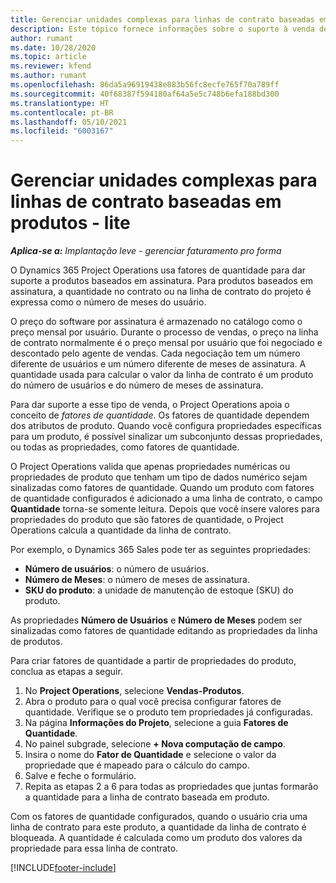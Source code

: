 ```yaml
---
title: Gerenciar unidades complexas para linhas de contrato baseadas em produtos - lite
description: Este tópico fornece informações sobre o suporte à venda de produtos baseados em assinatura.
author: rumant
ms.date: 10/28/2020
ms.topic: article
ms.reviewer: kfend
ms.author: rumant
ms.openlocfilehash: 86da5a96919438e883b56fc8ecfe765f70a789ff
ms.sourcegitcommit: 40f68387f594180af64a5e5c748b6efa188bd300
ms.translationtype: HT
ms.contentlocale: pt-BR
ms.lasthandoff: 05/10/2021
ms.locfileid: "6003167"
---
```

# <a name="manage-complex-units-for-product-based-contract-lines---lite"></a>Gerenciar unidades complexas para linhas de contrato baseadas em produtos - lite

_**Aplica-se a:** Implantação leve - gerenciar faturamento pro forma_

O Dynamics 365 Project Operations usa fatores de quantidade para dar suporte a produtos baseados em assinatura. Para produtos baseados em assinatura, a quantidade no contrato ou na linha de contrato do projeto é expressa como o número de meses do usuário.

O preço do software por assinatura é armazenado no catálogo como o preço mensal por usuário. Durante o processo de vendas, o preço na linha de contrato normalmente é o preço mensal por usuário que foi negociado e descontado pelo agente de vendas. Cada negociação tem um número diferente de usuários e um número diferente de meses de assinatura. A quantidade usada para calcular o valor da linha de contrato é um produto do número de usuários e do número de meses de assinatura.

Para dar suporte a esse tipo de venda, o Project Operations apoia o conceito de *fatores de quantidade*. Os fatores de quantidade dependem dos atributos de produto. Quando você configura propriedades específicas para um produto, é possível sinalizar um subconjunto dessas propriedades, ou todas as propriedades, como fatores de quantidade.

O Project Operations valida que apenas propriedades numéricas ou propriedades de produto que tenham um tipo de dados numérico sejam sinalizadas como fatores de quantidade. Quando um produto com fatores de quantidade configurados é adicionado a uma linha de contrato, o campo **Quantidade** torna-se somente leitura. Depois que você insere valores para propriedades do produto que são fatores de quantidade, o Project Operations calcula a quantidade da linha de contrato.

Por exemplo, o Dynamics 365 Sales pode ter as seguintes propriedades:

- **Número de usuários**: o número de usuários.
- **Número de Meses**: o número de meses de assinatura.
- **SKU do produto**: a unidade de manutenção de estoque (SKU) do produto.

As propriedades **Número de Usuários** e **Número de Meses** podem ser sinalizadas como fatores de quantidade editando as propriedades da linha de produtos.

Para criar fatores de quantidade a partir de propriedades do produto, conclua as etapas a seguir.

1. No **Project Operations**, selecione **Vendas-Produtos**.
2. Abra o produto para o qual você precisa configurar fatores de quantidade. Verifique se o produto tem propriedades já configuradas.
3. Na página **Informações do Projeto**, selecione a guia **Fatores de Quantidade**.
4. No painel subgrade, selecione **+ Nova computação de campo**.
5. Insira o nome do **Fator de Quantidade** e selecione o valor da propriedade que é mapeado para o cálculo do campo.
6. Salve e feche o formulário.
7. Repita as etapas 2 a 6 para todas as propriedades que juntas formarão a quantidade para a linha de contrato baseada em produto.

Com os fatores de quantidade configurados, quando o usuário cria uma linha de contrato para este produto, a quantidade da linha de contrato é bloqueada. A quantidade é calculada como um produto dos valores da propriedade para essa linha de contrato.


[!INCLUDE[footer-include](../../includes/footer-banner.md)]